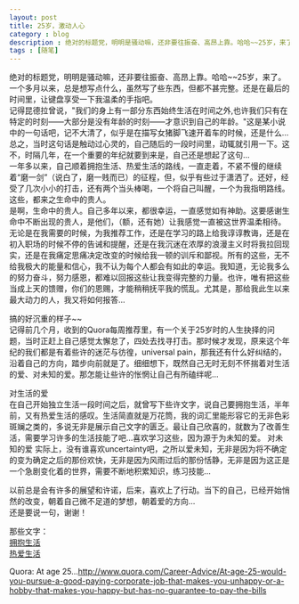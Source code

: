 ```yaml
---
layout: post
title: 25岁，激动人心
category : blog
description : 绝对的标题党，明明是骚动嘛，还非要往振奋、高昂上靠。哈哈~~25岁，来了。一个多月以来，总是想写点什么，虽然写了些东西，但都不甚完整。还是在最后的时间里，让键盘享受一下我温柔的手指吧。  记得昆德拉曾说，"我们的身上有一部分东西始终生活在时间之外,也许我们只有在特定的时刻——大部分是没有年龄的时刻——才意识到自己的年龄。"这是某小说中的一句话吧，记不大清了，似乎是在描写女猪脚飞速开着车的时候，还是什么…总之，当时这句话是触动过心灵的，自己随后的一段时间里，动辄就引用一下。这不，时隔几年，在一个重要的年纪就要到来是，自己还是想起了这句…  
tags : [随笔]
---
```


绝对的标题党，明明是骚动嘛，还非要往振奋、高昂上靠。哈哈~~25岁，来了。一个多月以来，总是想写点什么，虽然写了些东西，但都不甚完整。还是在最后的时间里，让键盘享受一下我温柔的手指吧。  
记得昆德拉曾说，"我们的身上有一部分东西始终生活在时间之外,也许我们只有在特定的时刻——大部分是没有年龄的时刻——才意识到自己的年龄。"这是某小说中的一句话吧，记不大清了，似乎是在描写女猪脚飞速开着车的时候，还是什么…总之，当时这句话是触动过心灵的，自己随后的一段时间里，动辄就引用一下。这不，时隔几年，在一个重要的年纪就要到来是，自己还是想起了这句…  
一年多以来，自己顺着拥抱生活、热爱生活的路线，一直走着，不紧不慢的继续着“磨一剑”（说白了，磨一贱而已）的征程，但，似乎有些过于潇洒了。还好，经受了几次小小的打击，还有两个当头棒喝，一个将自己叫醒，一个为我指明路线。这些，都来之生命中的贵人。  
是啊，生命中的贵人。自己多年以来，都很幸运，一直感觉如有神助。这要感谢生命中不断出现的贵人，是他们，（额，还有她）让我感觉一直被这世界温柔相待。无论是在我需要的时候，为我推荐工作，还是在学习的路上给我谆谆教诲，还是在初入职场的时候不停的告诫和提醒，还是在我沉迷在浓厚的浪漫主义时将我拉回现实，还是在我痛定思痛决定改变的时候给我一顿的训斥和鄙视。所有的这些，无不给我极大的能量和信心，我不认为每个人都会有如此的幸运。我知道，无论我多么的努力奋斗，努力感恩，都难以回报这些让我变得完整的力量。也许，唯有把这些当成上天的馈赠，你们的恩赐，才能稍稍抚平我的慌乱。尤其是，那给我此生以来最大动力的人，我又将如何报答…


搞的好沉重的样子~~  
记得前几个月，收到的Quora每周推荐里，有一个关于25岁时的人生抉择的问题，当时正赶上自己感觉太懈怠了，四处去找寻打击。那时候才发现，原来这个年纪的我们都是有着些许的迷茫与彷徨，universal pain，那我还有什么好纠结的，沿着自己的方向，踏步向前就是了。细细想下，既然自己无时无刻不怀揣着对生活的爱、对未知的爱。那怎能让些许的怅惘让自己有所磕绊呢…


对生活的爱  
在自己开始独立生活一段时间之后，就曾写下些许文字，说自己要拥抱生活，半年前，又有热爱生活的感叹。生活简直就是万花筒，我的词汇里能形容它的无非色彩斑斓之类的，多说无非是展示自己文字的匮乏。最让自己欣喜的，就数为了改善生活，需要学习许多的生活技能了吧…喜欢学习这些，因为源于为未知的爱。
对未知的爱
实际上，没有谁喜欢uncertainty吧，之所以爱未知，无非是因为将不确定的变为确定之后的那份欢快，无非是因为风雨过后的那份恬静，无非是因为这正是一个急剧变化着的世界，需要不断地积累知识，练习技能...


以前总是会有许多的展望和许诺，后来，喜欢上了行动。当下的自己，已经开始悄然的改变，朝着自己微不足道的梦想，朝着爱的方向…  
还是要说一句，谢谢！


那些文字：  
[拥抱生活](http://blog.renren.com/blog/242937904/866323252)  
[热爱生活](http://blog.renren.com/blog/242937904/896307861)


Quora:  At age 25...[http://www.quora.com/Career-Advice/At-age-25-would-you-pursue-a-good-paying-corporate-job-that-makes-you-unhappy-or-a-hobby-that-makes-you-happy-but-has-no-guarantee-to-pay-the-bills ](http://www.quora.com/Career-Advice/At-age-25-would-you-pursue-a-good-paying-corporate-job-that-makes-you-unhappy-or-a-hobby-that-makes-you-happy-but-has-no-guarantee-to-pay-the-bills )